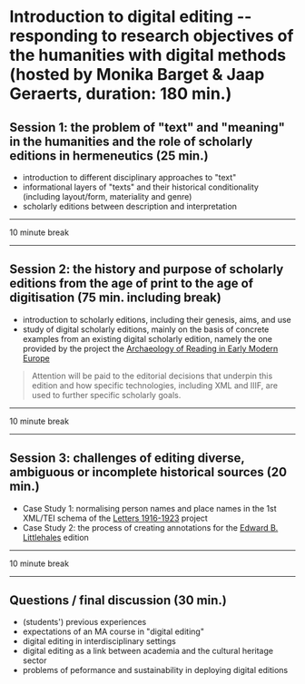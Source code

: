 # Introduction to digital editing -- responding to research objectives of the humanities with digital methods (hosted by Monika Barget & Jaap Geraerts, duration: 180 min.)

## Session 1: the problem of "text" and "meaning" in the humanities and the role of scholarly editions in hermeneutics (25 min.)

* introduction to different disciplinary approaches to "text"
* informational layers of "texts" and their historical conditionality (including layout/form, materiality and genre)
* scholarly editions between description and interpretation

***
10 minute break
***

## Session 2: the history and purpose of scholarly editions from the age of print to the age of digitisation (75 min. including break)

* introduction to scholarly editions, including their genesis, aims, and use
* study of digital scholarly editions, mainly on the basis of concrete examples from an existing digital scholarly edition, namely the one provided by the project the [Archaeology of Reading in Early Modern Europe](https://archaeologyofreading.org/)

> Attention will be paid to the editorial decisions that underpin this edition and how specific technologies, including XML and IIIF, are used to further specific scholarly goals. 

***
10 minute break
***

## Session 3: challenges of editing diverse, ambiguous or incomplete historical sources (20 min.)

* Case Study 1: normalising person names and place names in the 1st XML/TEI schema of the [Letters 1916-1923](http://letters1916.maynoothuniversity.ie/) project
* Case Study 2: the process of creating annotations for the [Edward B. Littlehales](https://www.youtube.com/watch?v=wRslCtTPpzc&feature=youtu.be) edition

***
10 minute break
***

## Questions / final discussion (30 min.)

* (students') previous experiences
* expectations of an MA course in "digital editing"
* digital editing in interdisciplinary settings
* digital editing as a link between academia and the cultural heritage sector
* problems of peformance and sustainability in deploying digital editions
